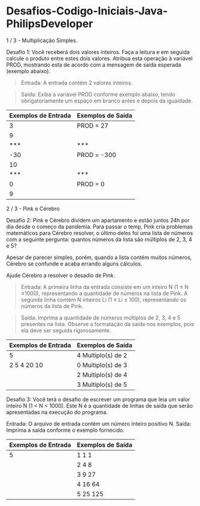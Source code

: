 # Desafios-Codigo-Iniciais-Java-PhilipsDeveloper

1 / 3 - Multiplicação Simples.

Desafio 1:
Você receberá dois valores inteiros. Faça a leitura e em seguida calcule o produto entre estes dois valores.
Atribua esta operação à variável PROD, mostrando esta de acordo com a mensagem de saída esperada (exemplo abaixo).   

> Entrada: A entrada contém 2 valores inteiros.

> Saida: Exiba a variável PROD conforme exemplo abaixo, tendo obrigatoriamente um espaço em branco antes e depois da igualdade.

| Exemplos de Entrada | Exemplos de Saída |
|--- |--- |
| 3 | PROD = 27 |
| 9 | 
| *** | *** |
| -30 | PROD = -300 |
| 10 |
| *** | *** |
| 0 | PROD = 0|
|9 |

2 / 3 - Pink e Cérebro

Desafio 2:
Pink e Cérebro dividem um apartamento e estão juntos 24h por dia desde o começo da pandemia. Para passar o temp, Pink cria problemas matemáticos para Cérebro resolver, o último deles foi uma lista de números com a seguinte pergunta: quantos números da lista são múltiplos de 2, 3, 4 e 5?

Apesar de parecer simples, porém, quando a lista contém muitos números, Cérebro se confunde e acaba errando alguns cálculos.

Ajude Cérebro a resolver o desadio de Pink.

> Entrada: A primeira linha da entrada consiste em um inteiro N (1 ≤ N ≤1000), representando a quantidade de números na lista de Pink. A segunda linha contém N inteiros Li (1 ≤ Li ≤ 100), representando os números da lista de Pink.

> Saída: Imprima a quantidade de números múltiplos de 2, 3, 4 e 5 presentes na lista. Observe a formatação da saída nos exemplos, pois ela deve ser seguida rigorosamente.

| Exemplos de Entrada | Exemplos de Saída |
| --- | --- |
| 5 | 4 Multiplo(s) de 2 |
| 2 5 4 20 10 | 0 Multiplo(s) de 3 |
| | 2 Multiplo(s) de 4 |
| | 3 Multiplo(s) de 5 |

Desafio 3:
Você terá o desafio de escrever um programa que leia um valor inteiro N (1 < N < 1000). Este N é a quantidade de linhas de saída que serão apresentadas na execução do programa.

Entrada: O arquivo de entrada contém um número inteiro positivo N.
Saída: Imprima a saída conforme o exemplo fornecido.

| Exemplos de Entrada | Exemplos de Saída |
| --- | --- |
| 5 | 1 1 1 |
| | 2 4 8 |
| | 3 9 27 |
| | 4 16 64 |
| | 5 25 125 |


